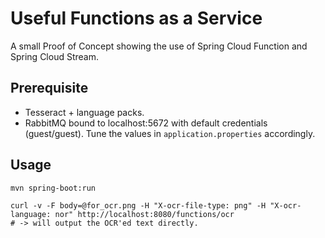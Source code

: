 # Useful Functions as a Service

A small Proof of Concept showing the use of Spring Cloud Function and Spring Cloud Stream.

## Prerequisite

* Tesseract + language packs.
* RabbitMQ bound to localhost:5672 with default credentials (guest/guest).
Tune the values in `application.properties` accordingly.

## Usage

```
mvn spring-boot:run
```

```shell
curl -v -F body=@for_ocr.png -H "X-ocr-file-type: png" -H "X-ocr-language: nor" http://localhost:8080/functions/ocr
# -> will output the OCR'ed text directly.
```

